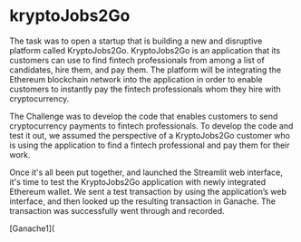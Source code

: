 # kryptoJobs2Go

The task was to open a startup that is building a new and disruptive platform called KryptoJobs2Go. KryptoJobs2Go is an application that its customers can use to find fintech professionals from among a list of candidates, hire them, and pay them. The platform will be integrating the Ethereum blockchain network into the application in order to enable customers to instantly pay the fintech professionals whom they hire with cryptocurrency.

The Challenge was to develop the code that enables customers to send cryptocurrency payments to fintech professionals. To develop the code and test it out, we assumed the perspective of a KryptoJobs2Go customer who is using the application to find a fintech professional and pay them for their work.

Once it's all been put together, and launched the Streamlit web interface, it's time to test the KryptoJobs2Go application with newly integrated Ethereum wallet. We sent a test transaction by using the application’s web interface, and then looked up the resulting transaction in Ganache. The transaction was successfully went through and recorded.

[Ganache1](
